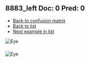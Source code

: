 ## 8883_left Doc: 0 Pred: 0
- [Back to confusion matrix](https://github.com/juliandewit/kaggle_retinopathy/blob/master/matrix.md)
- [Back to list](https://github.com/juliandewit/kaggle_retinopathy/blob/master/lists/00/list.md)
- [Next example in list](https://github.com/juliandewit/kaggle_retinopathy/blob/master/lists/00/88/8884_left.md)

![Eye](https://retinopaty.blob.core.windows.net/size1024/8883_left_0.jpeg)

### 

![Eye]()
